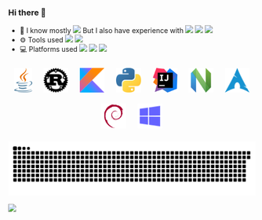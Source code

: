 ### Hi there 👋

- 🚀 I know mostly ![](https://img.shields.io/badge/Java-ED8B00?style=flat&logo=java&logoColor=white) But I also have experience with
![](https://img.shields.io/badge/Rust-000000?style=flat&logo=rust&logoColor=white)
![](https://img.shields.io/badge/Kotlin-7F52FF?&style=flat&logo=kotlin&logoColor=white)
![](https://img.shields.io/badge/Python-3776AB?style=flat&logo=python&logoColor=white)
- ⚙️ Tools used
![](https://img.shields.io/badge/IntelliJ_IDEA-000000?style=flat&logo=intellij-idea&logoColor=white)
![](https://img.shields.io/badge/NeoVim-57A143?&style=flat&logo=neovim&logoColor=white)
- 💻 Platforms used
![](https://img.shields.io/badge/Arch_Linux-1793D1?style=flat&logo=arch-linux&logoColor=white)
![](https://img.shields.io/badge/Debian-A81D33?style=flat&logo=debian&logoColor=white)
![](https://img.shields.io/badge/Windows-0078D6?style=flat&logo=windows&logoColor=white)

<div align="center">  
  
  <img style="margin: 10px" src="https://raw.githubusercontent.com/Ykong1337/Ykong1337/main/icons/java.svg" alt="Java" height="50" />
  <img style="margin: 10px" src="https://raw.githubusercontent.com/Ykong1337/Ykong1337/main/icons/rust.svg" alt="Rust" height="50" />
  <img style="margin: 10px" src="https://raw.githubusercontent.com/Ykong1337/Ykong1337/main/icons/kotlin.svg" alt="Kotlin" height="50" />
  <img style="margin: 10px" src="https://raw.githubusercontent.com/Ykong1337/Ykong1337/main/icons/python.svg" alt="Python" height="50" />
  <img style="margin: 10px" src="https://raw.githubusercontent.com/Ykong1337/Ykong1337/main/icons/IntelliJ_IDEA.svg" alt="Idea" height="50" />
  <img style="margin: 10px" src="https://raw.githubusercontent.com/Ykong1337/Ykong1337/main/icons/neovim.svg" alt="Neovim" height="50" />
  <img style="margin: 10px" src="https://raw.githubusercontent.com/Ykong1337/Ykong1337/main/icons/archlinux.svg" alt="Archlinux" height="50" />
  <img style="margin: 10px" src="https://raw.githubusercontent.com/Ykong1337/Ykong1337/main/icons/debian.svg" alt="Debian" height="50" />
  <img style="margin: 10px" src="https://raw.githubusercontent.com/Ykong1337/Ykong1337/main/icons/windows.svg" alt="Windows" height="50" />

</div>

<!-- ![Top Langs](https://github-readme-stats.vercel.app/api/top-langs/?username=Ykong1337&layout=compact&theme=tokyonight) -->

![](https://raw.githubusercontent.com/Ykong1337/Ykong1337/output/github-contribution-grid-snake.svg)

![](http://profile-counter.glitch.me/Ykong1337/count.svg)

